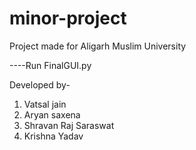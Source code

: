 # minor-project

Project made for Aligarh Muslim University

----Run FinalGUI.py

Developed by-
1) Vatsal jain
2) Aryan saxena
3) Shravan Raj Saraswat
4) Krishna Yadav

